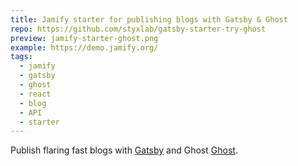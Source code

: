 ```yaml
---
title: Jamify starter for publishing blogs with Gatsby & Ghost
repo: https://github.com/styxlab/gatsby-starter-try-ghost
preview: jamify-starter-ghost.png
example: https://demo.jamify.org/
tags:
  - jamify
  - gatsby
  - ghost
  - react
  - blog
  - API
  - starter
---
```


Publish flaring fast blogs with [Gatsby](https://gatsbyjs.org) and Ghost [Ghost](https://ghost.org).
